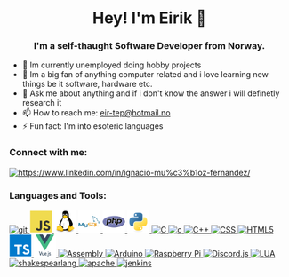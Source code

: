 <h1 align="center">Hey! I'm Eirik 👋</h1>
<h3 align="center">I'm a self-thaught Software Developer from Norway.</h3>

- 🔭 Im currently unemployed doing hobby projects
- 🌱 Im a big fan of anything computer related and i love learning new things be it software, hardware etc.
- 💬 Ask me about anything and if i don't know the answer i will definetly research it
- 📫 How to reach me: eir-tep@hotmail.no
- ⚡ Fun fact: I'm into esoteric languages

<h3 align="left">Connect with me:</h3>
<p align="left">
<a href="https://www.linkedin.com/in/eirik-dalsegg-teppen-608019206/" target="blank"><img align="center" src="https://raw.githubusercontent.com/rahuldkjain/github-profile-readme-generator/master/src/images/icons/Social/linked-in-alt.svg" alt="https://www.linkedin.com/in/ignacio-mu%c3%b1oz-fernandez/" height="30" width="40" /></a>
</p>

<h3 align="left">Languages and Tools:</h3>
<p align="left">
  <a href="https://git-scm.com/" target="_blank" rel="noreferrer"> <img src="https://www.vectorlogo.zone/logos/git-scm/git-scm-icon.svg" alt="git" width="40" height="40"/> </a>
  <a href="https://developer.mozilla.org/en-US/docs/Web/JavaScript" target="_blank" rel="noreferrer"> <img src="https://raw.githubusercontent.com/devicons/devicon/master/icons/javascript/javascript-original.svg" alt="javascript" width="40" height="40"/> </a> 
  <a href="https://www.linux.org/" target="_blank" rel="noreferrer"> <img src="https://raw.githubusercontent.com/devicons/devicon/master/icons/linux/linux-original.svg" alt="linux" width="40" height="40"/> </a>
  <a href="https://www.mysql.com/" target="_blank" rel="noreferrer"> <img src="https://raw.githubusercontent.com/devicons/devicon/master/icons/mysql/mysql-original-wordmark.svg" alt="mysql" width="40" height="40"/> </a>
  <a href="https://www.php.net" target="_blank" rel="noreferrer"> <img src="https://raw.githubusercontent.com/devicons/devicon/master/icons/php/php-original.svg" alt="php" width="40" height="40"/> </a>
  <a href="https://www.python.org" target="_blank" rel="noreferrer"> <img src="https://raw.githubusercontent.com/devicons/devicon/master/icons/python/python-original.svg" alt="python" width="40" height="40"/> </a>
  <a href="https://www.iso.org/standard/74528.html" target="_blank" rel="noreferrer"> <img src="https://upload.wikimedia.org/wikipedia/commons/1/18/C_Programming_Language.svg" alt="C" width="40" height="40"/> </a>
  <a href="https://isocpp.org/" target="_blank" rel="noreferrer"> <img src="https://upload.wikimedia.org/wikipedia/commons/1/18/ISO_C%2B%2B_Logo.svg" alt="c" width="40" height="40"/> </a>
  <a href="https://nodejs.org/en/" target="_blank" rel="noreferrer"> <img src="https://www.vectorlogo.zone/logos/nodejs/nodejs-icon.svg" alt="C++" width="40" height="40"/> </a>
  <a href="https://www.w3.org/TR/CSS/#css" target="_blank" rel="noreferrer"> <img src="https://upload.wikimedia.org/wikipedia/commons/d/d5/CSS3_logo_and_wordmark.svg" alt="CSS" width="40" height="40"/> </a>
  <a href="https://html.spec.whatwg.org/multipage/" target="_blank" rel="noreferrer"> <img src="https://upload.wikimedia.org/wikipedia/commons/6/61/HTML5_logo_and_wordmark.svg" alt="HTML5" width="40" height="40"/> </a>
  <a href="https://www.typescriptlang.org/" target="_blank" rel="noreferrer"> <img src="https://raw.githubusercontent.com/devicons/devicon/master/icons/typescript/typescript-original.svg" alt="typescript" width="40" height="40"/> </a> 
  <a href="https://vuejs.org/" target="_blank" rel="noreferrer"> <img src="https://raw.githubusercontent.com/devicons/devicon/master/icons/vuejs/vuejs-original-wordmark.svg" alt="vuejs" width="40" height="40"/> </a>
  <a href="https://www.nasm.us/" target="_blank" rel="noreferrer"> <img src="https://camo.githubusercontent.com/9bea1dbb81281435ea70453ecf7b9961bb0722c049e1ccac35ae2b4535add4cc/687474703a2f2f7777772e62797465616e616c797369732e636f6d2e62722f6173736574732f696d616765732f32356138356439653530353734333064383232373361336337356537333031342e706e67" alt="Assembly" width="40" height="40"/> </a>
  <a href="https://www.arduino.cc/" target="_blank" rel="noreferrer"> <img src="https://cdn.worldvectorlogo.com/logos/arduino-1.svg" alt="Arduino" width="40" height="40"/> </a>
  <a href="https://www.raspberrypi.org/" target="_blank" rel="noreferrer"> <img src="https://elinux.org/images/c/cb/Raspberry_Pi_Logo.svg" alt="Raspberry Pi" width="40" height="40"/> </a>
  <a href="https://discord.js.org/#/" target="_blank" rel="noreferrer"> <img src="https://www.vectorlogo.zone/logos/js_discord/js_discord-icon.svg" alt="Discord.js" width="40" height="40"/> </a>
  <a href="https://www.lua.org/" target="_blank" rel="noreferrer"> <img src="https://upload.wikimedia.org/wikipedia/commons/c/cf/Lua-Logo.svg" alt="LUA" width="40" height="40"/> </a>
  <a href="https://shakespearelang.com/1.0/" target="_blank" rel="noreferrer"> <img src="https://pbs.twimg.com/profile_images/1417082407/Arden_logo_black__2__400x400.jpg" alt="shakespearlang" width="40" height="40"/> </a>
  <a href="https://www.apache.org/" target="_blank" rel="noreferrer"> <img src="https://upload.wikimedia.org/wikipedia/commons/7/7e/Apache_Feather_Logo.svg" alt="apache" width="40" height="40"/> </a>
  <a href="https://www.jenkins.io/" target="_blank" rel="noreferrer"> <img src="https://upload.wikimedia.org/wikipedia/commons/e/e9/Jenkins_logo.svg" alt="jenkins" width="40" height="40"/> </a>
</p>
